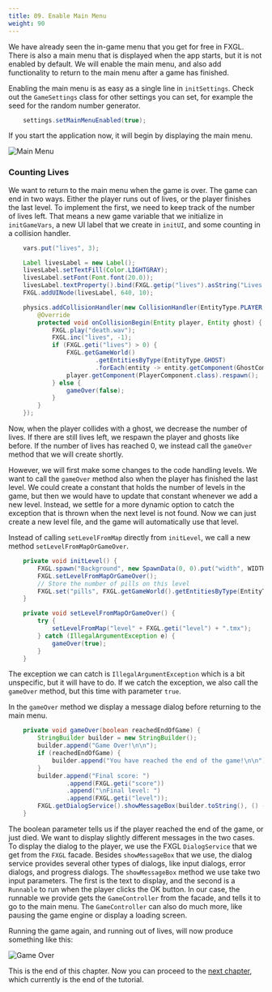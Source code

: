 ```yaml
---
title: 09. Enable Main Menu
weight: 90
---
```


We have already seen the in-game menu that you get for free in FXGL. There is also a
main menu that is displayed when the app starts, but it is not enabled by default. We
will enable the main menu, and also add functionality to return to the main menu after
a game has finished.

Enabling the main menu is as easy as a single line in `initSettings`. Check out the
`GameSettings` class for other settings you can set, for example the seed for the 
random number generator.

```java
    settings.setMainMenuEnabled(true);
```

If you start the application now, it will begin by displaying the main menu.

![Main Menu](https://dykstrom.github.io/mazela-man-web/images/09/main-menu.png)


### Counting Lives

We want to return to the main menu when the game is over. The game can end in two ways.
Either the player runs out of lives, or the player finishes the last level. To implement
the first, we need to keep track of the number of lives left. That means a new game
variable that we initialize in `initGameVars`, a new UI label that we create in `initUI`,
and some counting in a collision handler.

```java
    vars.put("lives", 3);
```

```java
    Label livesLabel = new Label();
    livesLabel.setTextFill(Color.LIGHTGRAY);
    livesLabel.setFont(Font.font(20.0));
    livesLabel.textProperty().bind(FXGL.getip("lives").asString("Lives: %d"));
    FXGL.addUINode(livesLabel, 640, 10);
```

```java
    physics.addCollisionHandler(new CollisionHandler(EntityType.PLAYER, EntityType.GHOST) {
        @Override
        protected void onCollisionBegin(Entity player, Entity ghost) {
            FXGL.play("death.wav");
            FXGL.inc("lives", -1);
            if (FXGL.geti("lives") > 0) {
                FXGL.getGameWorld()
                        .getEntitiesByType(EntityType.GHOST)
                        .forEach(entity -> entity.getComponent(GhostComponent.class).respawn());
                player.getComponent(PlayerComponent.class).respawn();
            } else {
                gameOver(false);
            }
        }
    });
```

Now, when the player collides with a ghost, we decrease the number of lives. If there
are still lives left, we respawn the player and ghosts like before. If the number
of lives has reached 0, we instead call the `gameOver` method that we will create
shortly.

However, we will first make some changes to the code handling levels. We want to call
the `gameOver` method also when the player has finished the last level. We could create
a constant that holds the number of levels in the game, but then we would have to update
that constant whenever we add a new level. Instead, we settle for a more dynamic option 
to catch the exception that is thrown when the next level is not found. Now we can just 
create a new level file, and the game will automatically use that level.

Instead of calling `setLevelFromMap` directly from `initLevel`, we call a new method
`setLevelFromMapOrGameOver`.

```java
    private void initLevel() {
        FXGL.spawn("Background", new SpawnData(0, 0).put("width", WIDTH).put("height", HEIGHT));
        FXGL.setLevelFromMapOrGameOver();
        // Store the number of pills on this level
        FXGL.set("pills", FXGL.getGameWorld().getEntitiesByType(EntityType.PILL).size());
    }
```

```java
    private void setLevelFromMapOrGameOver() {
        try {
            setLevelFromMap("level" + FXGL.geti("level") + ".tmx");
        } catch (IllegalArgumentException e) {
            gameOver(true);
        }
    }
```

The exception we can catch is `IllegalArgumentException` which is a bit unspecific,
but it will have to do. If we catch the exception, we also call the `gameOver` method,
but this time with parameter `true`.

In the `gameOver` method we display a message dialog before returning to the main menu.

```java
    private void gameOver(boolean reachedEndOfGame) {
        StringBuilder builder = new StringBuilder();
        builder.append("Game Over!\n\n");
        if (reachedEndOfGame) {
            builder.append("You have reached the end of the game!\n\n");
        }
        builder.append("Final score: ")
                .append(FXGL.geti("score"))
                .append("\nFinal level: ")
                .append(FXGL.geti("level"));
        FXGL.getDialogService().showMessageBox(builder.toString(), () -> FXGL.getGameController().gotoMainMenu());
    }
```

The boolean parameter tells us if the player reached the end of the game, or just died. We
want to display slightly different messages in the two cases. To display the dialog to the
player, we use the FXGL `DialogService` that we get from the `FXGL` facade. Besides
`showMessageBox` that we use, the dialog service provides several other types of dialogs,
like input dialogs, error dialogs, and progress dialogs. The `showMessageBox` method we use
take two input parameters. The first is the text to display, and the second is a `Runnable`
to run when the player clicks the OK button. In our case, the runnable we provide gets the
`GameController` from the facade, and tells it to go to the main menu. The `GameController`
can also do much more, like pausing the game engine or display a loading screen.

Running the game again, and running out of lives, will now produce something like this:

![Game Over](https://dykstrom.github.io/mazela-man-web/images/09/game-over.png)

This is the end of this chapter. Now you can proceed to the 
[next chapter](https://dykstrom.github.io/mazela-man-web/10_end_of_tutorial/), which currently is the end of the tutorial.
